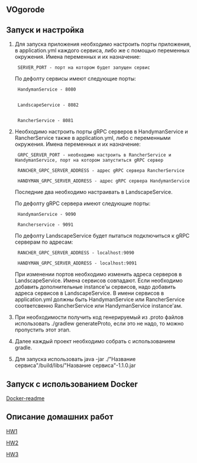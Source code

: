 ## VOgorode

## Запуск и настройка
1) Для запуска приложения необходимо настроить порты приложения, в application.yml каждого сервиса, либо же с помощью переменных окружения.
    Имена переменных и их назначение:

        SERVER_PORT - порт на котором будет запущен сервис

    По дефолту сервисы имеют следующие порты: 

        HandymanService - 8080
    
    
        LandscapeService - 8082
    
    
        RancherService - 8081

2) Необходимо настроить порты gRPC серверов в HandymanService и RancherService также в application.yml, либо с переменными окружения.
    Имена переменных и их назначение:

        GRPC_SERVER_PORT - необходимо настроить в RancherService и HandymanService, порт на котором запуститься gRPC сервер

        RANCHER_GRPC_SERVER_ADDRESS - адрес gRPC сервера RancherService

        HANDYMAN_GRPC_SERVER_ADDRESS - адрес gRPC сервера HandymanService

    Последние два необходимо настраивать в LandscapeService.
    
     По дефолту gRPC сервера имеют следующие порты: 

        HandymanService - 9090

        Rancherservice - 9091

    По дефолту LandscapeService будет пытаться подключиться к gRPC серверам по адресам:

        RANCHER_GRPC_SERVER_ADDRESS - localhost:9090

        HANDYMAN_GRPC_SERVER_ADDRESS - localhost:9091

    При изменении портов необходимо изменить адреса серверов в LandscapeService. Имена сервисов совпадают. 
    Если необходимо добавить дополнительные instance'ы сервисов, надо добавить адреса сервисов в LandscapeService. 
    В имени сервисов в application.yml должны быть HandymanService или RancherService соответсвенно RancherService или HandymanService instance'ам.

3) При необходимости получить код генерируемый из .proto файлов использовать ./gradlew generateProto, если это не надо, то можно пропустить этот этап.

4) Далее каждый проект необходимо собрать с использованием gradle.

5) Для запуска использовать java -jar ./"Название сервиса"/build/libs/"Название сервиса"-1.1.0.jar

## Запуск с использованием Docker

[Docker-readme](/dev/README.md)

## Описание домашних работ
[HW1](/docs/HW1/HW1.md)

[HW2](/docs/HW2/HW2.md)

[HW3](/docs/HW3/HW3.md)
